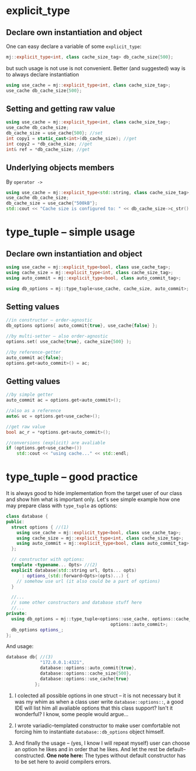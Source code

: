 # explicit_type

## Declare own instantiation and object

One can easy declare a variable of some `explicit_type`:

```c++
mj::explicit_type<int, class cache_size_tag> db_cache_size{500};
```

but such usage is not use is not convenient. Better (and suggested) way is to always declare instantiation

```c++
using use_cache = mj::explicit_type<int, class cache_size_tag>;
use_cache db_cache_size{500};
```

## Setting and getting raw value

```c++
using use_cache = mj::explicit_type<int, class cache_size_tag>;
use_cache db_cache_size;
db_cache_size = use_cache{500}; //set
int copy1 = static_cast<int>(db_cache_size); //get
int copy2 = *db_cache_size; //get
int& ref = *db_cache_size; //get
```

## Underlying objects members

By `operator ->`

```c++
using use_cache = mj::explicit_type<std::string, class cache_size_tag>;
use_cache db_cache_size;
db_cache_size = use_cache{"500kB"};
std::cout << "Cache size is configured to: " << db_cache_size->c_str() << std::endl;
```

# type_tuple – simple usage

## Declare own instantiation and object

```c++
using use_cache = mj::explicit_type<bool, class use_cache_tag>;
using cache_size = mj::explicit_type<int, class cache_size_tag>;
using auto_commit = mj::explicit_type<bool, class auto_commit_tag>;

using db_options = mj::type_tuple<use_cache, cache_size, auto_commit>;
```

## Setting values

```c++
//in constructor – order-agnostic
db_options options{ auto_commit{true}, use_cache{false} };

//by multi-setter – also order-agnostic
options.set( use_cache{true}, cache_size{500} );

//by reference-getter
auto_commit ac{false};
options.get<auto_commit>() = ac;
```

## Getting values

```c++
//by simple getter
auto_commit ac = options.get<auto_commit>();

//also as a reference
auto& uc = options.get<use_cache>();

//get raw value
bool ac_r = *options.get<auto_commit>();

//conversions (explicit) are avaliable
if (options.get<use_cache>())
    std::cout << "using cache..." << std::endl;
```

# type_tuple – good practice

It is always good to hide implementation from the target user
of our class and show him what is important only.
Let's see simple example how one may prepare class with `type_tuple` as options:

```c++
class database {
public:
  struct options { //(1)
    using use_cache = mj::explicit_type<bool, class use_cache_tag>;
    using cache_size = mj::explicit_type<int, class cache_size_tag>;
    using auto_commit = mj::explicit_type<bool, class auto_commit_tag>;
  };

  // constructor with options:
  template <typename... Opts> //(2)
  explicit database(std::string url, Opts... opts)
      : options_(std::forward<Opts>(opts)...) {
    // somehow use url (it also could be a part of options)
  }

  //...
  // some other constructors and database stuff here
  //...
private:
  using db_options = mj::type_tuple<options::use_cache, options::cache_size,
                                        options::auto_commit>;
  db_options options_;
};
```
And usage:

```c++
database db{ //(3)
             "172.0.0.1:4321",
             database::options::auto_commit{true},
             database::options::cache_size{500},
             database::options::use_cache{true}
           };
```

1. I colected all possible options in one struct – it is not necessary but
it was my whim as when a class user write `database::options::`,
a good IDE will list him all avaliable options that this class support?
Isn't it wonderful? I know, some people would argue...

2. I wrote variadic–templated constructor to make user comfortable not
forcing him to instantiate `database::db_options` object himself. 

3. And finally the usage – (yes, I know I will repeat myself) user can choose an option
he likes and in order that he likes. And let the rest be default–constructed.
**One note here:** The types without default constructor has to be set here to avoid compilers errors.















